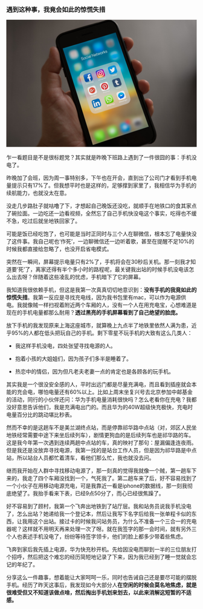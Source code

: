 ### 遇到这种事，我竟会如此的惊慌失措

![手机](../img/lost-electric-1.jpg)

乍一看题目是不是很标题党？其实就是昨晚下班路上遇到了一件很囧的事：手机没电了。

昨晚加了会班，因为周一事特别多，下午也在开会，直到出了公司门才看到手机电量提示只有17%了。但我想平时也是这样的，足够撑到家里了，我相信华为手机的续航能力，也就没太在意。

没走几步路肚子就咕噜了下，才想起自己晚饭还没吃，就顺手在地铁口的食其家点了碗拉面。一边吃还一边看视频，全然忘了自己手机快没电这个事实，吃得也不缓不急，吃过后就坐地铁回家了。

可能是饭已经吃饱了，也可能是当时正同时与三个人在聊微信，根本忘了电量快没了这件事。我自己呢也‘作死’，一边聊微信还一边听着歌，甚至在提醒不足10%的时候我都直接给忽略了，也没开启省电模式。

突然在一瞬间，屏幕提示电量只有2%了，手机将会在30秒后关机。那一刻我才知道要‘死’了，离家还得有半个多小时的路程呢，最关键我出站的时候手机没电该怎么出去呀？伴随着这些凌乱的忧虑，手机暗下了它的屏幕。

我知道我很依赖手机，但这是我第一次真真切切地意识到：**没有手机的我竟如此的惊慌失措**。我第一反应是寻找充电线，因为我书包里有mac，可以作为电源供电。我就像贼一样扫视着附近两个车厢的人，没有一个人在用充电宝，心想难道是现在的手机电量都那么耐用？**透过黑亮的手机屏幕看到了自己绝望的脸庞。**

放下手机的我发现原来上海这座城市，就算晚上九点半了地铁里依然人满为患，近乎95%的人都在低头把玩自己的手机。剩下零星不玩手机的大致有这么几类人：

- 我这样手机没电，四处张望寻找电源的人。

- 抱着小孩的大姐姐们，因为孩子们多半是睡着了。

- 热恋中的情侣，因为但凡老夫老妻一点的肯定也是各顾各的玩手机。

其实我是一个很没安全感的人，平时出远门都是尽量充满电，而且看到插座就会本能的充会电，哪怕电量还有60%以上。比如上周末坐复兴号去北京参加中邮基金的活动，同行的小伙伴还问：华为手机电量消耗很快吗？怎么老看你在充电？我都没好意思告诉他们，我是充满电出门的。而且华为的40W超级快充极快，充电时电量百分比的跳动堪比秒表。

然而不幸的是这趟车不是美兰湖终点站，而是停靠祁华路中点站（对，郊区人民坐地铁经常需要中途下来坐后续列车），剧情更狗血的是后续列车也是祁华路的车。这是我今年第一次遇到连续两趟中点站的车，真的映衬了那句：屋漏偏逢连夜雨。但是我还是没放弃寻找电源，我第一找的是站台工作人员，但是因为祁华路是中点站，所以站台人员都忙着清车，看他们那么忙，我也就没去问。

继而我开始在人群中寻找移动电源了，那一刻真的觉得我就像一个贼，第一趟车下来的，我走了四个车厢没找到一个，气死我了。第二趟车来了后，好不容易找到了一个小伙子在用移动电源充电，可是我靠近一看是iphone的数据线，那一刻我彻底绝望了。我抬手看来下表，已经9点50分了，而心已经很焦躁了。

好不容易到了顾村，我第一个飞奔出地铁到了站厅层。我和站务员说我手机没电了，怎么出站？她递给我一个登记本，然后让我写下名字后给我一张单程卡似的东西，让我用这个出站。接过卡的时候我问站务员，为什么不准备一个三合一的充电器呢？这样就不用明天再来处理一次了呀。就在我签字的那一会时间，就有另外三个人也表述手机没电了，纷纷等待签字领卡，他们的脸上都多少带着些焦虑。

飞奔到家后我先插上电源，华为快充秒开机。先给因没电而聊到一半的三位朋友打个招呼，然后把这个难忘的经历简短地记录了下来，因为我已经到了睡一觉就会忘记的年纪了。

分享这么一件趣事，想着能让大家呵呵一乐，同时也告诫自己还是要尽可能的摆脱手机。经历了昨天这事后，我发现如今大部分人**在空闲的时候会莫名地焦虑，就是很难受但又不知道该做点啥，然后掏出手机划来划去，以此来消解这短暂的不适感。**


